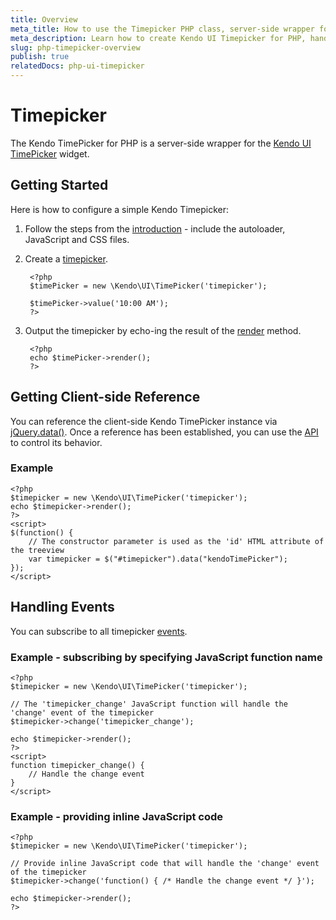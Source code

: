 ```yaml
---
title: Overview
meta_title: How to use the Timepicker PHP class, server-side wrapper for Kendo UI Timepicker widget
meta_description: Learn how to create Kendo UI Timepicker for PHP, handle Kendo UI Timepicker Events, access an existing Timepicker.
slug: php-timepicker-overview
publish: true
relatedDocs: php-ui-timepicker
---
```


# Timepicker

The Kendo TimePicker for PHP is a server-side wrapper for the [Kendo UI TimePicker](http://docs.kendoui.com/api/web/timepicker) widget.

## Getting Started

Here is how to configure a simple Kendo Timepicker:

1. Follow the steps from the [introduction](/getting-started/using-kendo-with/php/introduction) - include the autoloader, JavaScript and CSS files.
1. Create a [timepicker](/api/wrappers/php/Kendo/UI/TimePicker).

        <?php
        $timePicker = new \Kendo\UI\TimePicker('timepicker');

        $timePicker->value('10:00 AM');
        ?>

1. Output the timepicker by echo-ing the result of the [render](/api/wrappers/php/Kendo/UI/Widget#render) method.

        <?php
        echo $timePicker->render();
        ?>

## Getting Client-side Reference

You can reference the client-side Kendo TimePicker instance via [jQuery.data()](http://api.jquery.com/jQuery.data/).
Once a reference has been established, you can use the [API](/api/web/timepicker#methods) to control its behavior.

### Example

    <?php
    $timepicker = new \Kendo\UI\TimePicker('timepicker');
    echo $timepicker->render();
    ?>
    <script>
    $(function() {
        // The constructor parameter is used as the 'id' HTML attribute of the treeview
        var timepicker = $("#timepicker").data("kendoTimePicker");
    });
    </script>

## Handling Events

You can subscribe to all timepicker [events](/api/web/timepicker#events).

### Example - subscribing by specifying JavaScript function name

    <?php
    $timepicker = new \Kendo\UI\TimePicker('timepicker');

    // The 'timepicker_change' JavaScript function will handle the 'change' event of the timepicker
    $timepicker->change('timepicker_change');

    echo $timepicker->render();
    ?>
    <script>
    function timepicker_change() {
        // Handle the change event
    }
    </script>

### Example - providing inline JavaScript code

    <?php
    $timepicker = new \Kendo\UI\TimePicker('timepicker');

    // Provide inline JavaScript code that will handle the 'change' event of the timepicker
    $timepicker->change('function() { /* Handle the change event */ }');

    echo $timepicker->render();
    ?>
